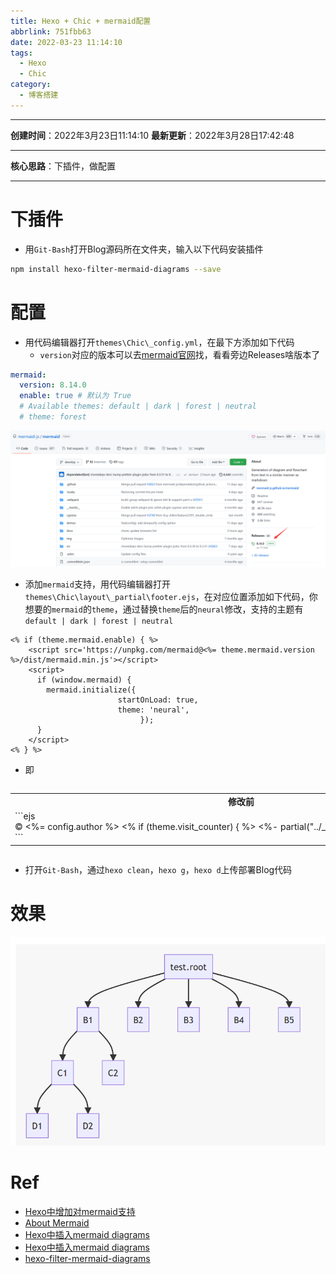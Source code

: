 ```yaml
---
title: Hexo + Chic + mermaid配置
abbrlink: 751fbb63
date: 2022-03-23 11:14:10
tags:
  - Hexo
  - Chic
category:
  - 博客搭建
---
```


---

**创建时间**：2022年3月23日11:14:10
**最新更新**：2022年3月28日17:42:48


---

**核心思路**：下插件，做配置

---

# 下插件
* 用`Git-Bash`打开Blog源码所在文件夹，输入以下代码安装插件
```bash
npm install hexo-filter-mermaid-diagrams --save
```


# 配置
* 用代码编辑器打开`themes\Chic\_config.yml`，在最下方添加如下代码
	* `version`对应的版本可以去[mermaid官网](https://github.com/mermaid-js/mermaid)找，看看旁边Releases啥版本了

```yml
mermaid:
  version: 8.14.0 
  enable: true # 默认为 True
  # Available themes: default | dark | forest | neutral
  # theme: forest
```

![image-20220330200431863](Hexo-Chic-mermaid配置/image-20220330200431863.png)

* 添加`mermaid`支持，用代码编辑器打开`themes\Chic\layout\_partial\footer.ejs`，在对应位置添加如下代码，你想要的`mermaid`的`theme`，通过替换`theme`后的`neural`修改，支持的主题有`default | dark | forest | neutral`

```ejs
<% if (theme.mermaid.enable) { %>
	<script src='https://unpkg.com/mermaid@<%= theme.mermaid.version %>/dist/mermaid.min.js'></script>
	<script>
	  if (window.mermaid) {
		mermaid.initialize({
						startOnLoad: true,
						theme: 'neural',
							 });
	  }
	</script>
<% } %>
```

* 即

<div style="overflow:auto;width:100%"> <table width="auto" style="white-space:nowrap">
<tr>
<td> <div align = center> <strong>修改前</strong></div> </td> <td> <div align = center> <strong>修改后</strong></div> </td>
</tr>
<tr>
<td>
```ejs
<footer id="footer" class="footer">
    <div class="copyright">
        <!-- <span>© <%= config.author %> | Powered by <a href="https://hexo.io" target="_blank">Hexo</a> & <a href="https://github.com/Siricee/hexo-theme-Chic" target="_blank">Chic</a> -->
            <span>© <%= config.author %>  
            <!-- 访客数量 -->
            <!-- <div> -->
            <% if (theme.visit_counter) { %>
                <%- partial("../_plugins/site-visitor") %>
            <% } %>
            <!-- </div> -->
        </span>
    </div>
</footer>
```
</td>
<td>
```ejs
<footer id="footer" class="footer">
    <div class="copyright">
        <!-- 2022年3月23日 添加mermaid支持 -->
        <% if (theme.mermaid.enable) { %>
            <script src='https://unpkg.com/mermaid@<%= theme.mermaid.version %>/dist/mermaid.min.js'></script>
            <script>
              if (window.mermaid) {
                mermaid.initialize({
                                startOnLoad: true,
                                theme: 'neural',
                                     });
              }
            </script>
        <% } %>
        <!-- <span>© <%= config.author %> | Powered by <a href="https://hexo.io" target="_blank">Hexo</a> & <a href="https://github.com/Siricee/hexo-theme-Chic" target="_blank">Chic</a> -->
            <span>© <%= config.author %>  
            <!-- 访客数量 -->
            <!-- <div> -->
            <% if (theme.visit_counter) { %>
                <%- partial("../_plugins/site-visitor") %>
            <% } %>
            <!-- </div> -->
        </span>
    </div>
</footer>
```
</td>
</table>
</div>

* 打开`Git-Bash`，通过`hexo clean`，`hexo g`，`hexo d`上传部署Blog代码
			
# 效果
![image-20220330200443359](Hexo-Chic-mermaid配置/image-20220330200443359.png)
			
# Ref
* [Hexo中增加对mermaid支持](http://computetechnologydaily.com:5000/2021/02/24/020894327eb14852b5ff98dc468835d8/)
* [About Mermaid](https://mermaid-js.github.io/mermaid/#/?id=about-mermaid)
* [Hexo中插入mermaid diagrams](https://blog.csdn.net/Olivia_Vang/article/details/92987859)
* [Hexo中插入mermaid diagrams](https://clarkchen.com/Hexo/Hexo%E4%B8%AD%E6%8F%92%E5%85%A5mermaid-diagrams/)
* [hexo-filter-mermaid-diagrams](https://github.com/webappdevelp/hexo-filter-mermaid-diagrams)
